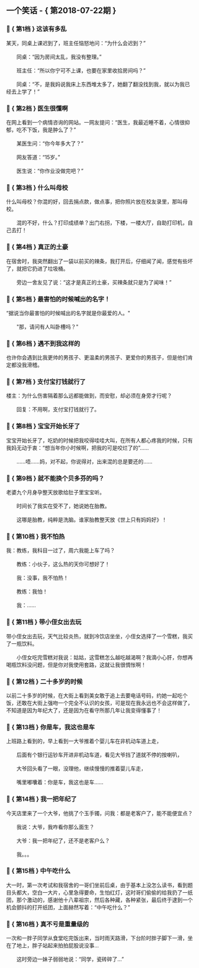 ## 一个笑话 - { 第2018-07-22期 }
</hr>

### :jack_o_lantern: { 第1档 } 这该有多乱
某天，同桌上课迟到了，班主任恼怒地问：“为什么会迟到？”<br/><br/>　　同桌：“因为房间太乱，我没有整理。”<br/><br/>　　班主任：“所以你宁可不上课，也要在家里收拾房间吗？”<br/><br/>　　同桌：“不，是我妈说我床上东西堆太多了，她翻了翻没找到我，就以为我已经去上学了！”


### :jack_o_lantern: { 第2档 } 医生很懂啊
在网上看到一个病情咨询的网站。一网友提问：“医生，我最近睡不着，心情很抑郁，吃不下饭，我是肿么了？”<br/><br/>　　某医生问：“你今年多大了？”<br/><br/>　　网友答道：“15岁。”<br/><br/>　　医生说：“你作业没做完吧？”


### :jack_o_lantern: { 第3档 } 什么叫母校
什么叫母校？你混的好，回去捐点款，做点事，把你照片放在校友录里，那叫母校。<br/><br/>　　混的不好，什么？打印成绩单？出门右拐，下楼，一楼大厅，自助打印机，自己去打！


### :jack_o_lantern: { 第4档 } 真正的土豪
在宿舍时，我突然翻出了一袋以前买的辣条，我打开后，仔细闻了闻，感觉有些坏了，就把它扔进了垃圾桶。<br/><br/>　　旁边一舍友见了说：“这才是真正的土豪，买辣条就只是为了闻味！”


### :jack_o_lantern: { 第5档 } 最害怕的时候喊出的名字！
“据说当你最害怕的时候喊出的名字就是你最爱的人。&quot;<br/><br/>　　&quot;那，请问有人叫卧槽吗？&quot;


### :jack_o_lantern: { 第6档 } 遇不到我这样的
也许你会遇到比我更帅的男孩子、更温柔的男孩子、更爱你的男孩子，但是他们肯定都没我滑稽。


### :jack_o_lantern: { 第7档 } 支付宝打钱就行了
楼主：为什么伤害隔着那么远都能做到，而安慰，却必须在身旁才行呢？<br/><br/>　　回复：不用啊，支付宝打钱就行了。


### :jack_o_lantern: { 第8档 } 宝宝开始长牙了
宝宝开始长牙了，吃奶的时候把我咬得哇哇大叫，在所有人都心疼我的时候，只有我妈无动于衷：“想当年你小时候啊，把我的可是咬烂了的”……<br/><br/>　　……唔……妈，对不起，你说得对，出来混的总是要还的……


### :jack_o_lantern: { 第9档 } 就不能换个贝多芬的吗？
老婆九个月身孕整天放歌给肚子里宝宝听。<br/><br/>　　时间长了我实在受不了，她说她在胎教。<br/><br/>　　这哪是胎教，纯粹是洗脑。谁家胎教整天放《世上只有妈妈好》！


### :jack_o_lantern: { 第10档 } 我不怕热
我：教练，我科目一过了，周六我能上车了吗？<br/><br/>　　教练：小伙子，这么热的天你可想好了！<br/><br/>　　我：没事，我不怕热！<br/><br/>　　教练：我怕！<br/><br/>　　我：……


### :jack_o_lantern: { 第11档 } 带小侄女出去玩
带小侄女出去玩，天气比较炎热，就到冷饮店坐坐，小侄女选择了一个雪糕，我买了一瓶饮料。<br/><br/>　　小侄女吃完雪糕对我说：姑姑，这雪糕怎么越吃越渴啊？我滴小心肝，你想再喝瓶饮料没问题，但是你对我使用套路，这就让我很惆怅啊！


### :jack_o_lantern: { 第12档 } 二十多岁的时候
以前二十多岁的时候，在大街上看到美女敢于追上去要电话号码，约她一起吃个饭，还敢在大街上强吻一个完全不认识的女孩，可是现在我永远也不会这样做了，不知道是因为年纪大了，还是因为在看守所那几年让我变得懂事了！


### :jack_o_lantern: { 第13档 } 你是车，我这也是车
上班路上看到的，早上看到一大爷推着个婴儿车在非机动车道上走，<br/><br/>　　后面有个银行运钞车开进非机动车道，看见大爷挡了道就不停的按喇叭，<br/><br/>　　大爷回头看了一眼，没理他，继续慢慢的推着婴儿车走，<br/><br/>　　嘴里嘟囔着：你是车，我这也是车……


### :jack_o_lantern: { 第14档 } 我一把年纪了
今天店里来了一个大爷，他挑了个玉手镯，问我：都是老客户了，能不能便宜点？<br/><br/>　　我说：大爷，我咋看你那么面生？<br/><br/>　　大爷：我一把年纪了，还不是老客户么？<br/><br/>　　我。。。


### :jack_o_lantern: { 第15档 } 中午吃什么
大一时，第一次考试和我宿舍的一哥们坐前后桌，由于基本上没怎么读书，看到题目头都大，空白一大片，心里急得要命，生怕红灯，这时哥们偷偷的给我扔了一纸团，那个激动的，感谢他十八辈祖宗，然后各种藏，各种紧张，最后终于逮到一个机会颤抖的打开纸团，上面赫然写着：“中午吃什么？”


### :jack_o_lantern: { 第16档 } 真不亏是重量级的
一次和一胖子同学从食堂吃完饭出来，当时雨天路滑，下台阶时胖子脚下一滑，坐在了地上，胖子站起来拍拍屁股说没事…<br/><br/>　　这时旁边一妹子弱弱地说：“同学，瓷砖碎了…”

